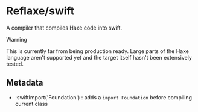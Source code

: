 # Reflaxe/swift

A compiler that compiles Haxe code into swift.

> [!WARNING]
> This is currently far from being production ready. Large parts of the Haxe language aren't supported yet and the target itself hasn't been extensively tested.

## Metadata

* :swiftImport('Foundation') : adds a `import Foundation` before compiling current class